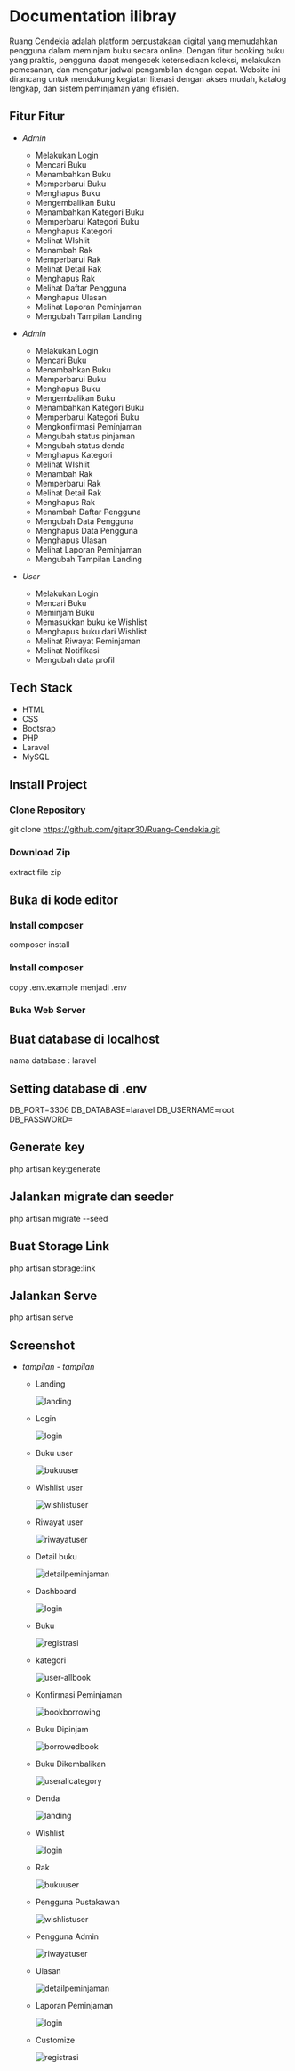 # Documentation ilibray

Ruang Cendekia adalah platform perpustakaan digital yang memudahkan pengguna dalam meminjam buku secara online. Dengan fitur booking buku yang praktis, pengguna dapat mengecek ketersediaan koleksi, melakukan pemesanan, dan mengatur jadwal pengambilan dengan cepat. Website ini dirancang untuk mendukung kegiatan literasi dengan akses mudah, katalog lengkap, dan sistem peminjaman yang efisien.

## Fitur Fitur

-   _Admin_

    -   Melakukan Login
    -   Mencari Buku
    -   Menambahkan Buku
    -   Memperbarui Buku
    -   Menghapus Buku
    -   Mengembalikan Buku
    -   Menambahkan Kategori Buku
    -   Memperbarui Kategori Buku
    -   Menghapus Kategori
    -   Melihat WIshlit
    -   Menambah Rak 
    -   Memperbarui Rak
    -   Melihat Detail Rak
    -   Menghapus Rak
    -   Melihat Daftar Pengguna
    -   Menghapus Ulasan
    -   Melihat Laporan Peminjaman
    -   Mengubah Tampilan Landing 

-   _Admin_

    -   Melakukan Login
    -   Mencari Buku
    -   Menambahkan Buku
    -   Memperbarui Buku
    -   Menghapus Buku
    -   Mengembalikan Buku
    -   Menambahkan Kategori Buku
    -   Memperbarui Kategori Buku
    -   Mengkonfirmasi Peminjaman
    -   Mengubah status pinjaman
    -   Mengubah status denda
    -   Menghapus Kategori
    -   Melihat WIshlit
    -   Menambah Rak 
    -   Memperbarui Rak
    -   Melihat Detail Rak
    -   Menghapus Rak
    -   Menambah Daftar Pengguna
    -   Mengubah Data Pengguna
    -   Menghapus Data Pengguna
    -   Menghapus Ulasan
    -   Melihat Laporan Peminjaman
    -   Mengubah Tampilan Landing 


-   _User_

    -   Melakukan Login
    -   Mencari Buku
    -   Meminjam Buku
    -   Memasukkan buku ke Wishlist
    -   Menghapus buku dari Wishlist
    -   Melihat Riwayat Peminjaman
    -   Melihat Notifikasi
    -   Mengubah data profil


## Tech Stack

-   HTML
-   CSS
-   Bootsrap
-   PHP
-   Laravel
-   MySQL

## Install Project

### Clone Repository

git clone https://github.com/gitapr30/Ruang-Cendekia.git

### Download Zip

extract file zip

## Buka di kode editor

### Install composer

composer install

### Install composer

copy .env.example menjadi .env

### Buka Web Server

## Buat database di localhost

nama database : laravel

## Setting database di .env

DB_PORT=3306
DB_DATABASE=laravel
DB_USERNAME=root
DB_PASSWORD=

## Generate key

php artisan key:generate

## Jalankan migrate dan seeder

php artisan migrate --seed

## Buat Storage Link

php artisan storage:link

## Jalankan Serve 

php artisan serve

## Screenshot

-   _tampilan - tampilan_

    -   Landing

        ![landing](./readme/tampilan_landing.png)

    -   Login

        ![login](./readme/tampilan_login.png)

    -   Buku user

        ![bukuuser](./readme/tampilan_buku_user.png)

    -   Wishlist user

        ![wishlistuser](./readme/tampilan_wishlist_user.png)

    -   Riwayat user

        ![riwayatuser](./readme/tampilan_riwayat_user.png)

    -   Detail buku

        ![detailpeminjaman](./readme/tampilan_detail_peminjaman.png)

    -   Dashboard

        ![login](./readme/dashboard.png)

    -   Buku

        ![registrasi](./readme/buku_admin.png)

    -   kategori

        ![user-allbook](./readme/kategori.png)

    -   Konfirmasi Peminjaman

        ![bookborrowing](./readme/konfirmasi.png)

    -   Buku Dipinjam

        ![borrowedbook](./readme/dipinjam.png)

    -   Buku Dikembalikan

        ![userallcategory](./readme/dikembalikan.png)
        
    -   Denda

        ![landing](./readme/denda.png)

    -   Wishlist

        ![login](./readme/wishlist.png)

    -   Rak

        ![bukuuser](./readme/rak.png)

    -   Pengguna Pustakawan

        ![wishlistuser](./readme/user_pustakawan.png)

    -   Pengguna Admin

        ![riwayatuser](./readme/user_admin.png)

    -   Ulasan

        ![detailpeminjaman](./readme/ulasan.png)

    -   Laporan Peminjaman

        ![login](./readme/laporan.png)

    -   Customize

        ![registrasi](./readme/ubah.png)


